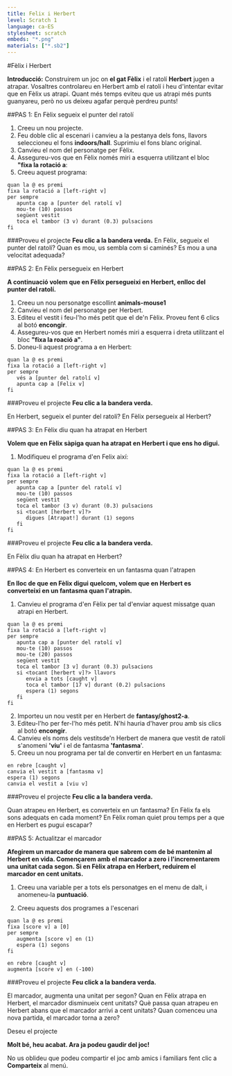 ```yaml
---
title: Felix i Herbert
level: Scratch 1
language: ca-ES
stylesheet: scratch
embeds: "*.png"
materials: ["*.sb2"]
---
```


#Fèlix i Herbert

__Introducció:__
Construirem un joc on __el gat Fèlix__ i el ratolí __Herbert__ jugen a atrapar. Vosaltres controlareu en Herbert amb el ratolí i heu d'intentar evitar que en Fèlix us atrapi. Quant més temps eviteu que us atrapi més punts guanyareu, però no us deixeu agafar perquè perdreu punts!

##PAS 1: En Fèlix segueix el punter del ratolí

1. Creeu un nou projecte.
2. Feu doble clic al escenari i canvieu a la pestanya dels fons, llavors seleccioneu el fons __indoors/hall__. Suprimiu el fons blanc original.
3. Canvieu el nom del personatge per Fèlix. 
4. Assegureu-vos que en Fèlix només miri a esquerra utilitzant el bloc __"fixa la rotació a__:
5. Creeu aquest programa:

```scratch
quan la @ es premi
fixa la rotació a [left-right v]
per sempre
   apunta cap a [punter del ratolí v]
   mou-te (10) passos
   següent vestit
   toca el tambor (3 v) durant (0.3) pulsacions
fi
```
		
###Proveu el projecte
__Feu clic a la bandera verda.__
En Fèlix, segueix el punter del ratolí? Quan es mou, us sembla com si caminés? Es mou a una velocitat adequada?


##PAS 2: En Fèlix persegueix en Herbert

__A continuació volem que en Fèlix persegueixi en Herbert, enlloc del punter del ratolí.__

1. Creeu un nou personatge escollint __animals-mouse1__
2. Canvieu el nom del personatge per Herbert.
3. Editeu el vestit i feu-l'ho més petit que el de'n Fèlix.
Proveu fent 6 clics al botó __encongir__.
4. Assegureu-vos que en Herbert només miri a esquerra i dreta utilitzant el bloc __"fixa la roació a"__.
5. Doneu-li aquest programa a en Herbert:


```scratch
quan la @ es premi
fixa la rotació a [left-right v]
per sempre
   vés a [punter del ratolí v]
   apunta cap a [Felix v]
fi
```

###Proveu el projecte
__Feu clic a la bandera verda.__

En Herbert, segueix el punter del ratolí? En Fèlix persegueix al Herbert?



##PAS 3: En Fèlix diu quan ha atrapat en Herbert

__Volem que en Fèlix sàpiga quan ha atrapat en Herbert i que ens ho digui.__

1. Modifiqueu el programa d'en Felix així:

  
```scratch
quan la @ es premi
fixa la rotació a [left-right v]
per sempre
   apunta cap a [punter del ratolí v]
   mou-te (10) passos
   següent vestit
   toca el tambor (3 v) durant (0.3) pulsacions
   si <tocant [herbert v]?>
      digues [Atrapat!] durant (1) segons
   fi
fi
```

###Proveu el projecte
__Feu clic a la bandera verda.__

En Fèlix diu quan ha atrapat en Herbert?


##PAS 4: En Herbert es converteix en un fantasma quan l'atrapen

__En lloc de que en Fèlix digui quelcom, volem que en Herbert es converteixi en un fantasma quan l'atrapin.__

1. Canvieu el programa d'en Fèlix per tal d'enviar aquest missatge quan atrapi en Herbert.

  
```scratch
quan la @ es premi
fixa la rotació a [left-right v]
per sempre
   apunta cap a [punter del ratolí v]
   mou-te (10) passos
   mou-te (20) passos
   següent vestit
   toca el tambor [3 v] durant (0.3) pulsacions
   si <tocant [herbert v]?> llavors
      envia a tots [caught v]
      toca el tambor [17 v] durant (0.2) pulsacions
      espera (1) segons
   fi
fi
```


2. Importeu un nou vestit per en Herbert de __fantasy/ghost2-a__.
3. Editeu-l'ho per fer-l'ho més petit. N'hi hauria d'haver prou amb sis clics al botó __encongir__.
4. Canvieu els noms dels vestitsde'n Herbert de manera que vestit de ratolí s'anomeni __'viu'__ i el de fantasma __'fantasma__'.
5. Creeu un nou programa per tal de convertir en Herbert en un fantasma:

```scratch
en rebre [caught v]
canvia el vestit a [fantasma v]
espera (1) segons
canvia el vestit a [viu v]
```

###Proveu el projecte
__Feu clic a la bandera verda.__

Quan atrapeu en Herbert, es converteix en un fantasma?
En Fèlix fa els sons adequats en cada moment?
En Fèlix roman quiet prou temps per a que en Herbert es pugui escapar?


##PAS 5: Actualitzar el marcador

__Afegirem un marcador de manera que sabrem com de bé mantenim al Herbert en vida.
Començarem amb el marcador a zero i l'incrementarem una unitat cada segon. Si en Fèlix atrapa en Herbert, reduirem el marcador en cent unitats.__

1. Creeu una variable per a tots els personatges en el menu de dalt, i anomeneu-la __puntuació__.

2. Creeu aquests dos programes a l'escenari

```scratch
quan la @ es premi
fixa [score v] a [0]
per sempre
   augmenta [score v] en (1)
   espera (1) segons
fi

en rebre [caught v]
augmenta [score v] en (-100)
```

###Proveu el projecte
__Feu click a la bandera verda.__

El marcador, augmenta una unitat per segon?
Quan en Fèlix atrapa en Herbert, el marcador disminueix cent unitats?
Què passa quan atrapeu en Herbert abans que el marcador arrivi a cent unitats? 
Quan comenceu una nova partida, el marcador torna a zero?

Deseu el projecte

__Molt bé, heu acabat. Ara ja podeu gaudir del joc!__

No us oblideu que podeu compartir el joc amb amics i familiars fent clic a __Comparteix__ al menú.
